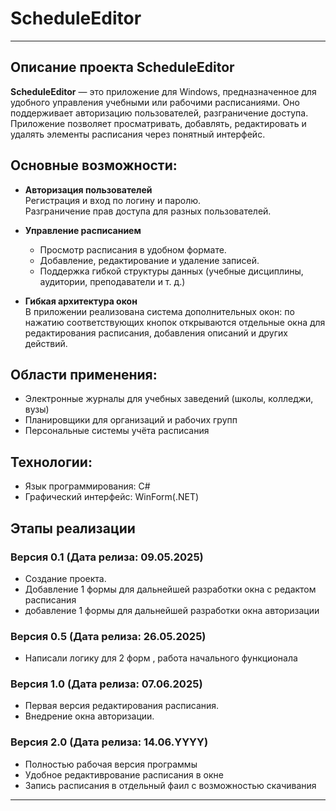 # ScheduleEditor
----------------------------------
## Описание проекта ScheduleEditor

**ScheduleEditor** — это приложение для Windows, предназначенное для удобного управления учебными или рабочими расписаниями. Оно поддерживает авторизацию пользователей, разграничение доступа. Приложение позволяет просматривать, добавлять, редактировать и удалять элементы расписания через понятный интерфейс.

## Основные возможности:

- **Авторизация пользователей**  
  Регистрация и вход по логину и паролю.  
  Разграничение прав доступа для разных пользователей.

- **Управление расписанием**  
   - Просмотр расписания в удобном формате.  
   - Добавление, редактирование и удаление записей.  
   - Поддержка гибкой структуры данных (учебные дисциплины, аудитории, преподаватели и т. д.)
     
- **Гибкая архитектура окон**  
  В приложении реализована система дополнительных окон: по нажатию соответствующих кнопок открываются отдельные окна для редактирования расписания, добавления описаний и других действий.

## Области применения:

- Электронные журналы для учебных заведений (школы, колледжи, вузы)
- Планировщики для организаций и рабочих групп
- Персональные системы учёта расписания

## Технологии:

- Язык программирования: C#
- Графический интерфейс: WinForm(.NET)

## Этапы реализации

### Версия 0.1 (Дата релиза: 09.05.2025)
- Создание проекта.
- Добавление 1 формы для дальнейшей разработки окна с редактом расписания
- добавление 1 формы для дальнейшей разработки окна авторизации

### Версия 0.5 (Дата релиза: 26.05.2025)
- Написали логику для 2 форм , работа начального функционала 

### Версия 1.0 (Дата релиза: 07.06.2025)
- Первая версия редактирования расписания.  
- Внедрение окна авторизации.    

### Версия 2.0 (Дата релиза: 14.06.YYYY)
- Полностью рабочая версия программы
- Удобное редактиврование расписания в окне  
- Запись расписания в отдельный фаил с возможностью скачивания
--------------------------------------
